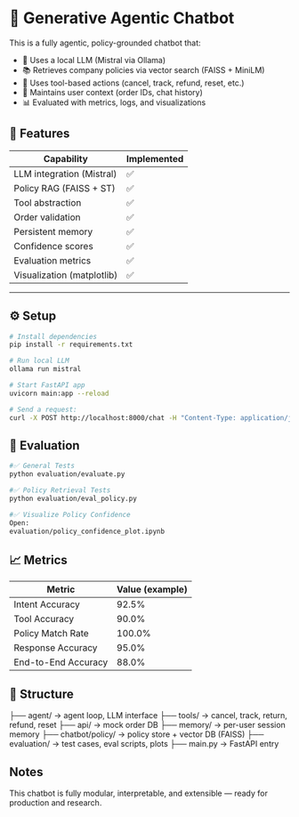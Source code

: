 # 🤖 Generative Agentic Chatbot

This is a fully agentic, policy-grounded chatbot that:

- 🧠 Uses a local LLM (Mistral via Ollama)
- 📚 Retrieves company policies via vector search (FAISS + MiniLM)
- 🔧 Uses tool-based actions (cancel, track, refund, reset, etc.)
- 🧾 Maintains user context (order IDs, chat history)
- 📊 Evaluated with metrics, logs, and visualizations

## 🚀 Features

| Capability              | Implemented |
|-------------------------|-------------|
| LLM integration (Mistral)   | ✅ |
| Policy RAG (FAISS + ST)     | ✅ |
| Tool abstraction            | ✅ |
| Order validation            | ✅ |
| Persistent memory           | ✅ |
| Confidence scores           | ✅ |
| Evaluation metrics          | ✅ |
| Visualization (matplotlib) | ✅ |

---

## ⚙️ Setup

```bash
# Install dependencies
pip install -r requirements.txt

# Run local LLM
ollama run mistral

# Start FastAPI app
uvicorn main:app --reload

# Send a request:
curl -X POST http://localhost:8000/chat -H "Content-Type: application/json" -d '{"user_id": "user1", "message": "Cancel order ORD001"}'
```
## 🧪 Evaluation

```bash
#✅ General Tests
python evaluation/evaluate.py

#✅ Policy Retrieval Tests
python evaluation/eval_policy.py

#✅ Visualize Policy Confidence
Open:
evaluation/policy_confidence_plot.ipynb

```

## 📈 Metrics

| Metric              | Value (example) |
| ------------------- | --------------- |
| Intent Accuracy     | 92.5%           |
| Tool Accuracy       | 90.0%           |
| Policy Match Rate   | 100.0%          |
| Response Accuracy   | 95.0%           |
| End-to-End Accuracy | 88.0%           |


## 📂 Structure

├── agent/            → agent loop, LLM interface
├── tools/            → cancel, track, return, refund, reset
├── api/              → mock order DB
├── memory/           → per-user session memory
├── chatbot/policy/   → policy store + vector DB (FAISS)
├── evaluation/       → test cases, eval scripts, plots
├── main.py           → FastAPI entry


## Notes
This chatbot is fully modular, interpretable, and extensible — ready for production and research.

